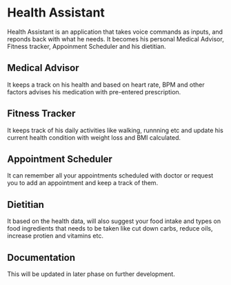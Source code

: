 # Health Assistant

Health Assistant is an application that takes voice commands as inputs, and reponds back with what he needs. It becomes his personal Medical Advisor, Fitness tracker, Appoinment Scheduler and his dietitian.

## Medical Advisor

It keeps a track on his health and based on heart rate, BPM and other factors advises his medication with pre-entered prescription.

## Fitness Tracker

It keeps track of his daily activities like walking, runnning etc and update his current health condition with weight loss and BMI calculated.

## Appointment Scheduler

It can remember all your appointments scheduled with doctor or request you to add an appointment and keep a track of them.

## Dietitian

It based on the health data, will also suggest your food intake and types on food ingredients that needs to be taken like cut down carbs, reduce oils, increase protien and vitamins etc.

## Documentation

This will be updated in later phase on further development.
